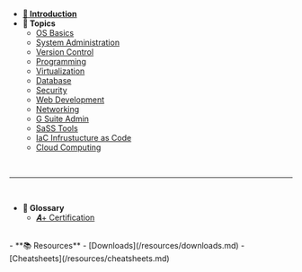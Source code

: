 - **[👋 Introduction](courses/01-Introduction/home.md)**
- **📅 Topics**
    - [OS Basics](courses/02-Os_Basics/home.md)
    - [System Administration](courses/03-System_Administration/home.md)
    - [Version Control](courses/04-Version_Control/home.md)
    - [Programming](courses/05-Programming/home.md)
    - [Virtualization](courses/06-Virtualization/home.md)
    - [Database](courses/07-Databases/home.md)
    - [Security](courses/08-Security/home.md)
    - [Web Development](courses/09-Web_Development/home.md)
    - [Networking](courses/10-Networking/home.md)
    - [G Suite Admin](courses/11-G_Suite_Admin/home.md)
    - [SaSS Tools](courses/12-SaSS_Tools/home.md)
    - [IaC Infrustucture as Code](courses/13-Iac/home.md)
    - [Cloud Computing](courses/14-Cloud_Computing/home.md)
<br/>

---

<br/>

- **📘 Glossary**
    - [𝑨+ Certification](a+Cert.md)
<br />
- **📚 Resources**
    - [Downloads](/resources/downloads.md)
    - [Cheatsheets](/resources/cheatsheets.md)